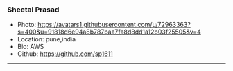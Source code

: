 ### Sheetal Prasad
- Photo: https://avatars1.githubusercontent.com/u/72963363?s=400&u=91818d6e94a8b787baa7fa8d8dd1a12b03f25505&v=4
- Location: pune,india
- Bio: AWS
- Github: https://github.com/sp1611


***
